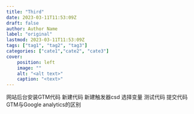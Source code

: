 ```yaml
---
title: "Third"
date: 2023-03-11T11:53:09Z
draft: false
author: Author Name
label: "original"
lastmod: 2023-03-11T11:53:09Z
tags: ["tag1", "tag2", "tag3"]
categories: ["cate1","cate2", "cate3"]
cover:
    position: left
    image: ""
    alt: "<alt text>"
    caption: "<text>"
---
```


网站后台安装GTM代码
新建代码
新建触发器csd
选择变量
测试代码
提交代码
GTM与Google analytics的区别




    
